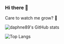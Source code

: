 ### Hi there 👋

Care to watch me grow? 🌱


![daphne89's GitHub stats](https://github-readme-stats.vercel.app/api?username=daphne89&show_icons=true&theme=dark)

![Top Langs](https://github-readme-stats.vercel.app/api/top-langs/?username=daphne89&theme=dark)
